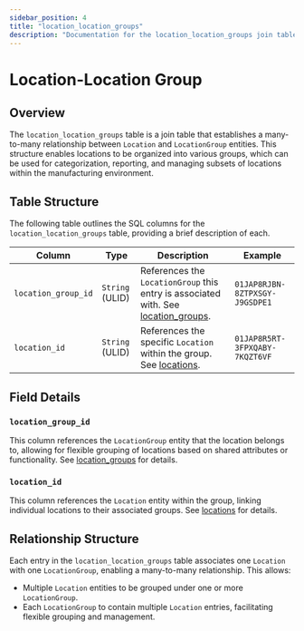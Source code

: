 ```yaml
---
sidebar_position: 4
title: "location_location_groups"
description: "Documentation for the location_location_groups join table, connecting Location and LocationGroup entities."
---
```


# Location-Location Group

## Overview

The `location_location_groups` table is a join table that establishes a many-to-many relationship between `Location` and
`LocationGroup` entities. This structure enables locations to be organized into various groups, which can be used for
categorization, reporting, and managing subsets of locations within the manufacturing environment.

## Table Structure

The following table outlines the SQL columns for the `location_location_groups` table, providing a brief description of
each.

| Column              | Type            | Description                                                                                                            | Example                        |
| ------------------- | --------------- | ---------------------------------------------------------------------------------------------------------------------- | ------------------------------ |
| `location_group_id` | `String` (ULID) | References the `LocationGroup` this entry is associated with. See [location_groups](../location-model/location-group). | `01JAP8RJBN-8ZTPXSGY-J9GSDPE1` |
| `location_id`       | `String` (ULID) | References the specific `Location` within the group. See [locations](../location-model/location).                      | `01JAP8R5RT-3FPXQABY-7KQZT6VF` |

## Field Details

### `location_group_id`

This column references the `LocationGroup` entity that the location belongs to, allowing for flexible grouping of
locations based on shared attributes or functionality.
See [location_groups](../location-model/location-group) for details.

### `location_id`

This column references the `Location` entity within the group, linking individual locations to their associated groups.
See [locations](../location-model/location) for details.

## Relationship Structure

Each entry in the `location_location_groups` table associates one `Location` with one `LocationGroup`, enabling a
many-to-many relationship. This allows:

- Multiple `Location` entities to be grouped under one or more `LocationGroup`.
- Each `LocationGroup` to contain multiple `Location` entries, facilitating flexible grouping and management.
